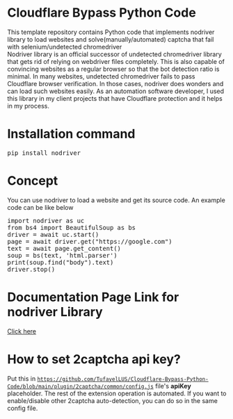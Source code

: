 # Cloudflare Bypass Python Code
This template repository contains Python code that implements nodriver library to load websites and solve(manually/automated) captcha that fail with selenium/undetected chromedriver<br>
Nodriver library is an official successor of undetected chromedriver library that gets rid of relying on webdriver files completely. This is also capable of convincing websites as a regular browser so that the bot detection ratio is minimal. In many websites, undetected chromedriver fails to pass Cloudflare browser verification. In those cases, nodriver does wonders and can load such websites easily. As an automation software developer, I used this library in my client projects that have Cloudflare protection and it helps in my process.

# Installation command
<pre>pip install nodriver</pre>

# Concept
You can use nodriver to load a website and get its source code. An example code can be like below
<pre>
import nodriver as uc
from bs4 import BeautifulSoup as bs
driver = await uc.start()
page = await driver.get("https://google.com")
text = await page.get_content()
soup = bs(text, 'html.parser')
print(soup.find("body").text)
driver.stop()
</pre>


# Documentation Page Link for nodriver Library
<a href="https://ultrafunkamsterdam.github.io/nodriver/">Click here</a>

# How to set 2captcha api key?
Put this in
<code>https://github.com/TufayelLUS/Cloudflare-Bypass-Python-Code/blob/main/plugin/2captcha/common/config.js</code> file's <b>apiKey</b> placeholder. The rest of the extension operation is automated.
If you want to enable/disable other 2captcha auto-detection, you can do so in the same config file.
